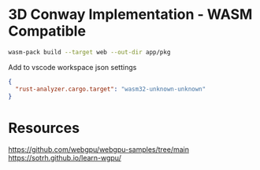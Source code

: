 # 3D Conway Implementation - WASM Compatible

```bash
wasm-pack build --target web --out-dir app/pkg
```

Add to vscode workspace json settings

```json
{
  "rust-analyzer.cargo.target": "wasm32-unknown-unknown"
}
```

# Resources

https://github.com/webgpu/webgpu-samples/tree/main
https://sotrh.github.io/learn-wgpu/
